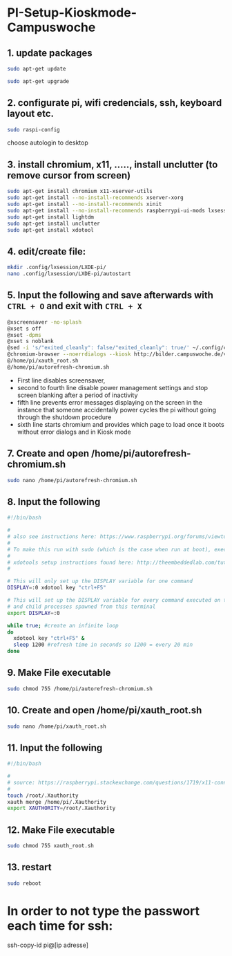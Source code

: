 # PI-Setup-Kioskmode-Campuswoche

## 1.  update packages

```bash
sudo apt-get update

sudo apt-get upgrade
```


## 2.  configurate pi, wifi credencials, ssh, keyboard layout etc.
```bash
sudo raspi-config
```
choose autologin to desktop

## 3. install chromium, x11, ....., install unclutter (to remove cursor from screen)

```bash
sudo apt-get install chromium x11-xserver-utils
sudo apt-get install --no-install-recommends xserver-xorg
sudo apt-get install --no-install-recommends xinit
sudo apt-get install --no-install-recommends raspberrypi-ui-mods lxsession
sudo apt-get install lightdm
sudo apt-get install unclutter
sudo apt-get install xdotool
```

## 4. edit/create file:
```bash
mkdir .config/lxsession/LXDE-pi/
nano .config/lxsession/LXDE-pi/autostart
```

## 5. Input the following and save afterwards with `CTRL + O` and exit with `CTRL + X`
```bash
@xscreensaver -no-splash
@xset s off
@xset -dpms
@xset s noblank
@sed -i 's/"exited_cleanly": false/"exited_cleanly": true/' ~/.config/chromium/Default/Preferences
@chromium-browser --noerrdialogs --kiosk http://bilder.campuswoche.de/viewer --incognito
@/home/pi/xauth_root.sh
@/home/pi/autorefresh-chromium.sh
```

* First line disables screensaver,
* second to fourth line disable power management settings and stop screen blanking after a period of inactivity 
* fifth line prevents error messages displaying on the screen in the instance that someone accidentally power cycles the pi without going through the shutdown procedure
* sixth line starts chromium and provides which page to load once it boots without error dialogs and in Kiosk mode

## 7. Create and open /home/pi/autorefresh-chromium.sh
```bash
sudo nano /home/pi/autorefresh-chromium.sh
```
## 8. Input the following
```bash
#!/bin/bash

#
# also see instructions here: https://www.raspberrypi.org/forums/viewtopic.php?t=178206#p1239241
#
# To make this run with sudo (which is the case when run at boot), execute "xauth_root.sh" before running this script.
#
# xdotools setup instructions found here: http://theembeddedlab.com/tutorials/simulate-keyboard-mouse-events-xdotool-raspberry-pi/
#

# This will only set up the DISPLAY variable for one command
DISPLAY=:0 xdotool key "ctrl+F5"

# This will set up the DISPLAY variable for every command executed on this terminal,
# and child processes spawned from this terminal
export DISPLAY=:0

while true; #create an infinite loop
do
  xdotool key "ctrl+F5" &
  sleep 1200 #refresh time in seconds so 1200 = every 20 min
done
```
## 9. Make File executable
```bash
sudo chmod 755 /home/pi/autorefresh-chromium.sh
```

## 10. Create and open /home/pi/xauth_root.sh
```bash
sudo nano /home/pi/xauth_root.sh
```
## 11. Input the following
```bash
#!/bin/bash

#
# source: https://raspberrypi.stackexchange.com/questions/1719/x11-connection-rejected-because-of-wrong-authentication
#
touch /root/.Xauthority
xauth merge /home/pi/.Xauthority
export XAUTHORITY=/root/.Xauthority
```
## 12. Make File executable
```bash
sudo chmod 755 xauth_root.sh
```
## 13. restart
```bash
sudo reboot
```
# In order to not type the passwort each time for ssh:
ssh-copy-id pi@[ip adresse]
